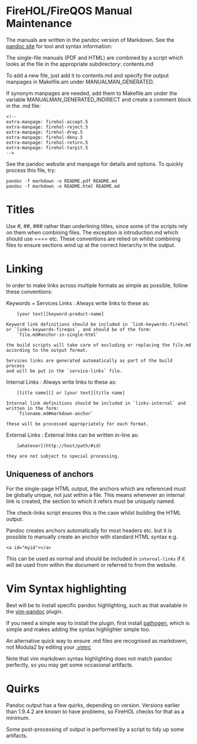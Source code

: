FireHOL/FireQOS Manual Maintenance
==================================

The manuals are written in the pandoc version of Markdown. See the
[pandoc site](http://johnmacfarlane.net/pandoc/README.html) for tool
and syntax information:

The single-file manuals (PDF and HTML) are combined by a script which looks
at the file in the appropriate subdirectory:
    contents.md

To add a new file, just add it to contents.md and specify the output
manpages in Makefile.am under MANUALMAN_GENERATED.

If synonym manpages are needed, add them to Makefile.am under the variable
MANUALMAN_GENERATED_INDIRECT and create a comment block in the .md file:

~~~~
<!--
extra-manpage: firehol-accept.5
extra-manpage: firehol-reject.5
extra-manpage: firehol-drop.5
extra-manpage: firehol-deny.5
extra-manpage: firehol-return.5
extra-manpage: firehol-tarpit.5
-->
~~~~

See the pandoc website and manpage for details and options. To quickly
process this file, try:

    pandoc -f markdown -o README.pdf README.md
    pandoc -f markdown -o README.html README.md


Titles
======

Use #, ##, ### rather than underlining titles, since some of the scripts
rely on them when combining files. The exception is introduction.md which
should use ==== etc. These conventions are relied on whilst combining
files to ensure sections wind up at the correct hierarchy in the output.


Linking
=======

In order to make links across multiple formats as simple as possible,
follow these conventions:

Keywords + Services Links
:   Always write links to these as:

        [your text][keyword-product-name]

    Keyword link definitions should be included in `link-keywords-firehol`
    or `links-keywords-fireqos`, and should be of the form:
        `file.md#anchor-in-single-html`

    the build scripts will take care of excluding or replacing the file.md
    according to the output format.

    Services links are generated automatically as part of the build process
    and will be put in the `service-links` file.

Internal Links
:   Always write links to these as:

        [title name][] or [your text][title name]

    Internal link definitions should be included in `links-internal` and
    written in the form:
        `filename.md#markdown-anchor`

    these will be processed appropriately for each format.

External Links
:   External links can be written in-line as:

        [whatever](http://host/path/#id)

    they are not subject to special processing.


Uniqueness of anchors
---------------------
For the single-page HTML output, the anchors which are referenced must
be globally unique, not just within a file. This means whenever an
internal link is created, the section to which it refers must be
uniquely named.

The check-links script ensures this is the case whilst building the
HTML output.

Pandoc creates anchors automatically for most headers etc. but it is
possible to manually create an anchor with standard HTML syntax e.g.

    <a id="myid"></a>

This can be used as normal and should be included in `internal-links`
if it will be used from within the document or referred to from the
website.


Vim Syntax highlighting
=======================
Best will be to install specific pandoc highlighting, such as
that available in the [vim-pandoc](https://github.com/vim-pandoc/vim-pandoc)
plugin.

If you need a simple way to install the plugin, first install
[pathogen](https://github.com/tpope/vim-pathogen), which is simple and
makes adding the syntax highlighter simple too.

An alternative quick way to ensure .md files are recognised as markdowm,
not Modula2 by editing your
[.vimrc](https://github.com/tpope/vim-markdown/blob/master/ftdetect/markdown.vim)

Note that vim markdown syntax highlighting does not match pandoc perfectly,
so you may get some occasional artifacts.


Quirks
======

Pandoc output has a few quirks, depending on version. Versions earlier
than 1.9.4.2 are known to have problems, so FireHOL checks for that as
a minimum.

Some post-processing of output is performed by a script to tidy up some
artifacts.
